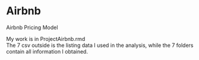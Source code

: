 # Airbnb
Airbnb Pricing Model

My work is in ProjectAirbnb.rmd  
The 7 csv outside is the listing data I used in the analysis, while the 7 folders contain all information I obtained.  
